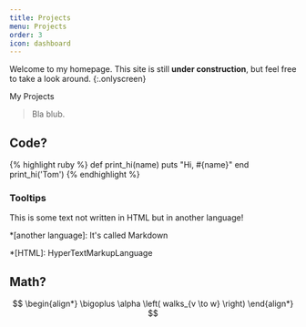 ```yaml
---
title: Projects
menu: Projects
order: 3
icon: dashboard
---
```


Welcome to my homepage. This site is still __under construction__, but feel free to take a look around.
{:.onlyscreen}

My Projects

> Bla blub.

## Code?

{% highlight ruby %}
def print_hi(name)
  puts "Hi, #{name}"
end
print_hi('Tom')
{% endhighlight %}

### Tooltips

This is some text not written in HTML but in another language!

*[another language]: It's called Markdown

*[HTML]: HyperTextMarkupLanguage

## Math?

$$
\begin{align*}
\bigoplus \alpha \left( walks_{v \to w} \right)
\end{align*}
$$
